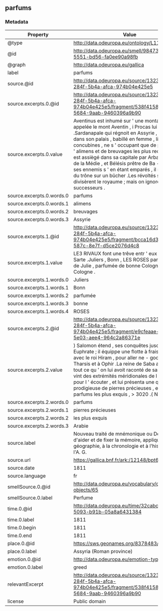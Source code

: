 ## parfums

### Metadata

| Property | Value |
| -------- | ----- |
| @type | http://data.odeuropa.eu/ontology/L11_Smell |
| @id | http://data.odeuropa.eu/smell/98473866-cdda-5551-bd56-fa0ee90a98fb |
| @graph | http://data.odeuropa.eu/gallica |
| label | parfums |
| source.@id | http://data.odeuropa.eu/source/132344fb-284f-5b4a-afca-974b04e425e5 |
| source.excerpts.0.@id | http://data.odeuropa.eu/source/132344fb-284f-5b4a-afca-974b04e425e5/fragment/538f4158-8607-5684-9aab-9460396a9b90 |
| source.excerpts.0.value | Aventinus est inhumé sur ' une montagne qui fut appelée le mont Aventin , i Procas lui succéda .Sardanapale qui régnoit en Assyrie , enséveli dans son palais , babillé en femme , livré à des concubines , ne s ' occupant que de parfums , d ' alimens et de breuvages les plus recherchés , est assiègé dans sa capitale par Arbacés , préfet de la Médie , et Bélésis prêtre de Ba - , bylone : ses ennemis s ' en étant emparés , il se précipita du trône sur un bûcher .Les révoltés se divisèrent le royaume ; mais on ignore leurs successeurs . |
| source.excerpts.0.words.0 | parfums |
| source.excerpts.0.words.1 | alimens |
| source.excerpts.0.words.2 | breuvages |
| source.excerpts.0.words.3 | Assyrie |
| source.excerpts.1.@id | http://data.odeuropa.eu/source/132344fb-284f-5b4a-afca-974b04e425e5/fragment/bcca16d3-f12e-587c-8e7f-d5ce2076d4c8 |
| source.excerpts.1.value | LE3 RIVAUX font une trêve entr ' eux près de la Sarte .Juliers , Bonn , LES ROSES parent la / tête de Julie , parfumée de bonne Cologne .eau de Cologne . |
| source.excerpts.1.words.0 | Juliers |
| source.excerpts.1.words.1 | Bonn |
| source.excerpts.1.words.2 | parfumée |
| source.excerpts.1.words.3 | bonne |
| source.excerpts.1.words.4 | ROSES |
| source.excerpts.2.@id | http://data.odeuropa.eu/source/132344fb-284f-5b4a-afca-974b04e425e5/fragment/e9cfeaae-d35f-5e03-aee4-964c2a86371e |
| source.excerpts.2.value | ) Salomon étend , ses conquêtes jusqu ' à l ' Euphrate ; il équippe une flotte à frais communs avec le roi Hiram , pour aller ne - gocier à Tharsis et à Ophir .La reine de Saba attirée par tout ce qu ' on lui avoit raconté de sa sagesse vint des extrémités méridionales de l ' Arabie pour l ' écouter , et lui présenta une quantité prodigieuse de pierres précieuses , et de parfums les plus exquis , > 3020 .( Noé . |
| source.excerpts.2.words.0 | parfums |
| source.excerpts.2.words.1 | pierres précieuses |
| source.excerpts.2.words.2 | les plus exquis |
| source.excerpts.2.words.3 | Arabie |
| source.label | Nouveau traité de mnémonique ou De l'art d'aider et de fixer la mémoire, appliqué à la géographie, à la chronologie et à l'histoire ... par l'A. G. |
| source.url | https://gallica.bnf.fr/ark:/12148/bpt6k9784283x |
| source.date | 1811 |
| source.language | fr |
| smellSource.0.@id | http://data.odeuropa.eu/vocabulary/olfactory-objects/65 |
| smellSource.0.label | Perfume |
| time.0.@id | http://data.odeuropa.eu/time/32cabc16-24c0-5093-b91b-05a8a6431384 |
| time.0.label | 1811 |
| time.0.begin | 1811 |
| time.0.end | 1811 |
| place.0.@id | https://sws.geonames.org/8378483/ |
| place.0.label | Assyria (Roman province) |
| emotion.0.@id | http://data.odeuropa.eu/emotion-type/greed |
| emotion.0.label | greed |
| relevantExcerpt | http://data.odeuropa.eu/source/132344fb-284f-5b4a-afca-974b04e425e5/fragment/538f4158-8607-5684-9aab-9460396a9b90 |
| license | Public domain |
